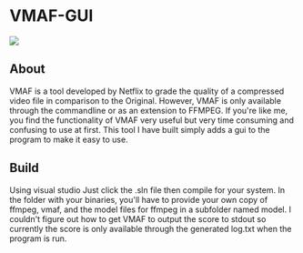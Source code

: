 # VMAF-GUI
![](https://img.shields.io/badge/license-MIT-green)
## About
VMAF is a tool developed by Netflix to grade the quality of a compressed video file in comparison to the Original. However, VMAF is only available through the commandline or as an extension to FFMPEG. If you're like me, you find the functionality of VMAF very useful but very time consuming and confusing to use at first. This tool I have built simply adds a gui to the program to make it easy to use.

## Build
Using visual studio Just click the .sln file then compile for your system. In the folder with your binaries, you'll have to provide your own copy of ffmpeg, vmaf, and the model files for ffmpeg in a subfolder named model. I couldn't figure out how to get VMAF to output the score to stdout so currently the score is only available through the generated log.txt when the program is run.
